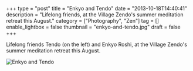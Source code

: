 +++
type = "post"
title = "Enkyo and Tendo"
date = "2013-10-18T14:40:41"
description = "Lifelong friends, at the Village Zendo's summer meditation retreat this August."
category = ["Photography", "Zen"]
tag = []
enable_lightbox = false
thumbnail = "enkyo-and-tendo.jpg"
draft = false
+++

<p>Lifelong friends Tendo (on the left) and Enkyo Roshi, at the Village Zendo's summer meditation retreat this August.</p>
<p><img style="display:block; margin-left:auto; margin-right:auto;" src="enkyo-and-tendo.jpg" alt="Enkyo and Tendo" title="Enkyo and Tendo" /></p>
